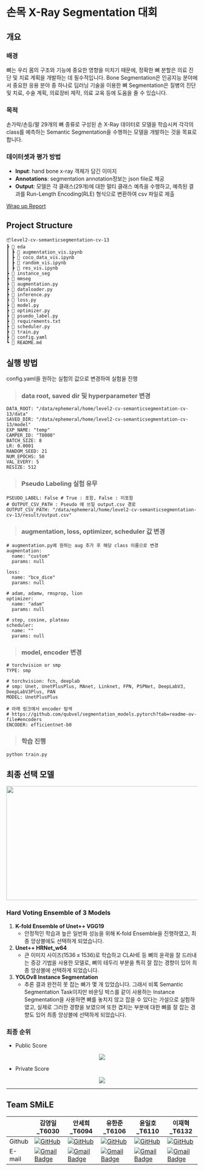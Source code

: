 # 손목 X-Ray Segmentation 대회


## 개요

### 배경
뼈는 우리 몸의 구조와 기능에 중요한 영향을 미치기 때문에, 정확한 뼈 분할은 의료 진단 및 치료 계획을 개발하는 데 필수적입니다. Bone Segmentation은 인공지능 분야에서 중요한 응용 분야 중 하나로 딥러닝 기술을 이용한 뼈 Segmentation은 질병의 진단 및 치료, 수술 계획, 의료장비 제작, 의료 교육 등에 도움을 줄 수 있습니다. 

### 목적
손가락/손등/팔 29개의 뼈 종류로 구성된 손 X-Ray 데이터로 모델을 학습시켜 각각의 class를 예측하는 Semantic Segmentation을 수행하는 모델을 개발하는 것을 목표로 합니다. 

### 데이터셋과 평가 방법
- **Input**: hand bone x-ray 객체가 담긴 이미지 
- **Annotations**: segmentation annotation정보는 json file로 제공
- **Output**: 모델은 각 클래스(29개)에 대한 멀티 클래스 예측을 수행하고, 예측된 결과를 Run-Length Encoding(RLE) 형식으로 변환하여 csv 파일로 제출

[Wrap up Report](https://github.com/boostcampaitech6/level2-cv-semanticsegmentation-cv-13/blob/develop/Semantic%20Segmentation%20Wrap%20Remove.pdf)


## Project Structure

```
📦level2-cv-semanticsegmentation-cv-13
┣ 📂 eda
┃ ┣ 📜 augmentation_vis.ipynb
┃ ┣ 📜 coco_data_vis.ipynb
┃ ┣ 📜 random_vis.ipynb
┃ ┣ 📜 res_vis.ipynb
┣ 📂 instance_seg
┣ 📂 mmseg
┣ 📜 augmentation.py
┣ 📜 dataloader.py
┣ 📜 inference.py
┣ 📜 loss.py
┣ 📜 model.py
┣ 📜 optimizer.py
┣ 📜 psuedo_label.py
┣ 📜 requirements.txt
┣ 📜 scheduler.py
┣ 📜 train.py
┣ 📜 config.yaml
┗ 📜 README.md
```

## 실행 방법

config.yaml을 원하는 실험의 값으로 변경하여 실험을 진행

> ### data root, saved dir 및 hyperparameter 변경
```
DATA_ROOT: "/data/ephemeral/home/level2-cv-semanticsegmentation-cv-13/data"
SAVED_DIR: "/data/ephemeral/home/level2-cv-semanticsegmentation-cv-13/model"
EXP_NAME: "temp"
CAMPER_ID: "T0000"
BATCH_SIZE: 8
LR: 0.0001
RANDOM_SEED: 21
NUM_EPOCHS: 50
VAL_EVERY: 5
RESIZE: 512
```
> ### Pseudo Labeling 실험 유무
```
PSEUDO_LABEL: False # True : 포함, False : 미포함
# OUTPUT_CSV_PATH : Pseudo 에 쓰일 output.csv 경로
OUTPUT_CSV_PATH: "/data/ephemeral/home/level2-cv-semanticsegmentation-cv-13/result/output.csv"
```
> ### augmentation, loss, optimizer, scheduler 값 변경
```
# augmentation.py에 원하는 aug 추가 후 해당 class 이름으로 변경
augmentation:
  name: "custom"
  params: null

loss:
  name: "bce_dice"
  params: null

# adam, adamw, rmsprop, lion
optimizer:
  name: "adam"
  params: null

# step, cosine, plateau
scheduler:
  name: ""
  params: null
```
> ### model, encoder 변경
```
# torchvision or smp
TYPE: smp

# torchvision: fcn, deeplab
# smp: Unet, UnetPlusPlus, MAnet, Linknet, FPN, PSPNet, DeepLabV3, DeepLabV3Plus, PAN
MODEL: UnetPlusPlus

# 아래 링크에서 encoder 탐색
# https://github.com/qubvel/segmentation_models.pytorch?tab=readme-ov-file#encoders
ENCODER: efficientnet-b0
```
> ### 학습 진행
```
python train.py
```

## 최종 선택 모델


<p align = "center"> <img height="300px" width="600px" src="https://github.com/boostcampaitech6/level2-cv-semanticsegmentation-cv-13/assets/87365666/3430a29a-866c-4e3f-8d25-b90fa5284cd5"> <p/>

### Hard Voting Ensemble of 3 Models

1. **K-fold Ensemble of Unet++ VGG19**
    - 안정적인 학습과 높은 일반화 성능을 위해 K-fold Ensemble을 진행하였고, 최종 앙상블에도 선택하게 되었습니다.
2. **Unet++ HRNet_w64**
    - 큰 이미지 사이즈(1536 x 1536)로 학습하고 CLAHE 등 뼈의 윤곽을 잘 드러내는 증강 기법을 사용한 모델로, 뼈의 테두리 부분을 특히 잘 잡는 경향이 있어 최종 앙상블에 선택하게 되었습니다.
3. **YOLOv8 Instance Segmentation**
    - 추론 결과 완전히 못 잡는 뼈가 몇 개 있었습니다. 그래서 비록 Semantic Segmentation Task이지만 바운딩 박스를 같이 사용하는 Instance Segmentation을 사용하면 뼈를 놓치지 않고 잡을 수 있다는 가설으로 실험하였고, 실제로 그러한 경향을 보였으며 또한 겹치는 부분에 대한 뼈를 잘 잡는 경향도 있어 최종 앙상블에 선택하게 되었습니다.

### 최종 순위
- Public Score
<p align = "center"> <img src="https://github.com/boostcampaitech6/level2-cv-semanticsegmentation-cv-13/assets/87365666/4db3df1a-489d-4290-a7ab-8a9b1acb22fa"> <p/>

- Private Score
<p align = "center"> <img src="https://github.com/boostcampaitech6/level2-cv-semanticsegmentation-cv-13/assets/87365666/fffa8f31-e636-4b14-90ea-cf6785edb474"> <p/>

---

## Team SMiLE

|    | 김영일_T6030 | 안세희_T6094 | 유한준_T6106 | 윤일호_T6110 | 이재혁_T6132 |
|---|        ---        |        ---        |        ---        |          ---      |        ---        |
|Github|[![GitHub](https://img.shields.io/badge/github-%23121011.svg?style=for-the-badge&logo=github&logoColor=white)](https://github.com/patrashu)|[![GitHub](https://img.shields.io/badge/github-%23121011.svg?style=for-the-badge&logo=github&logoColor=white)](https://github.com/seheeAn)|[![GitHub](https://img.shields.io/badge/github-%23121011.svg?style=for-the-badge&logo=github&logoColor=white)](https://github.com/lukehanjun)|[![GitHub](https://img.shields.io/badge/github-%23121011.svg?style=for-the-badge&logo=github&logoColor=white)](https://github.com/yuniroro)|[![GitHub](https://img.shields.io/badge/github-%23121011.svg?style=for-the-badge&logo=github&logoColor=white)](https://github.com/NewP1)|
|E-mail|[![Gmail Badge](https://img.shields.io/badge/Gmail-d14836?style=flat-square&logo=Gmail&logoColor=white&link=qhdrmfdl123@gmail.com)](mailto:qhdrmfdl123@gmail.com)|[![Gmail Badge](https://img.shields.io/badge/Gmail-d14836?style=flat-square&logo=Gmail&logoColor=white&link=imash0525@gmail.com)](mailto:imash0525@gmail.com)|[![Gmail Badge](https://img.shields.io/badge/Gmail-d14836?style=flat-square&logo=Gmail&logoColor=white&link=lukehanjun@gmail.com)](mailto:lukehanjun@gmail.com)|[![Gmail Badge](https://img.shields.io/badge/Gmail-d14836?style=flat-square&logo=Gmail&logoColor=white&link=ilho7159@gmail.com)](mailto:ilho7159@gmail.com)|[![Gmail Badge](https://img.shields.io/badge/Gmail-d14836?style=flat-square&logo=Gmail&logoColor=white&link=jaehyuk712@gmail.com)](mailto:jaehyuk712@gmail.com)|
